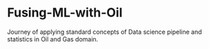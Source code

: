 # Fusing-ML-with-Oil
Journey of applying standard concepts of Data science pipeline and statistics in Oil and Gas domain.
